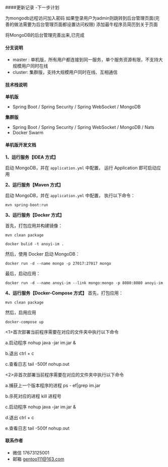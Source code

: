 ####更新记录
-下一步计划

为mongodb远程访问加入密码
如果登录用户为admin则跳转到后台管理页面(完善的做法需要为后台管理页面都设置访问权限)
添加最牛程序员简历到关于页面

将MongoDB的后台管理完善出来,已完成

#### 分支说明

- master : 单机版，所有用户都连接到同一服务，单个服务资源有限，不支持大规模用户同时在线
- cluster: 集群版，支持大规模用户同时在线、互相通信

#### 技术栈说明

**单机版**

- Spring Boot / Spring Security / Spring WebSocket / MongoDB

**集群版**

- Spring Boot / Spring Security / Spring WebSocket / MongoDB / Nats
- Docker Swarm

#### 单机版开发文档

**1、运行服务【IDEA 方式】**

启动 MongoDB，并在 `application.yml` 中配置， 运行 Application 即可启动应用

**2、运行服务【Maven 方式】**

启动 MongoDB，并在 `application.yml` 中配置， 执行以下命令：
```
mvn spring-boot:run
```

**3、运行服务【Docker 方式】**

首先，打包应用并构建镜像：
```
mvn clean package

docker bulid -t anoyi-im .
```

然后，使用 Docker 启动 MongoDB：
```
docker run -d --name mongo -p 27017:27017 mongo
```

最后，启动应用：
```
docker run -d --name anoyi-im --link mongo:mongo -p 8080:8080 anoyi-im
```

**4、运行服务【Docker-Compose 方式】**
首先，打包应用：
```
mvn clean package
```

然后，启用应用
```
docker-compose up
```

<1>首次部署当前程序需要在对应的文件夹中执行以下命令

a.启动程序 nohup java -jar im.jar &

b.退出 ctrl + c

c.查看日志 tail -500f nohup.out

<2>非首次部署当前程序需要在对应的文件夹中执行以下命令

a.捕获上一个版本程序的进程 ps - ef|grep im.jar 

b.杀死对应的进程 kill 进程号 

c.启动程序 nohup java -jar im.jar & 

d.退出 ctrl + c 

e.查看日志 tail -500f nohup.out

#### 联系作者
- 微信 17673125001
- 邮箱 gentoo111@163.com